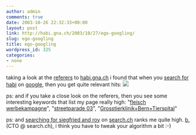 ```yaml
---
author: admin
comments: true
date: 2003-10-26 22:32:33+00:00
layout: post
link: http://habi.gna.ch/2003/10/27/ego-googling/
slug: ego-googling
title: ego-googling
wordpress_id: 325
categories:
- none
---
```


taking a look at the [referers](http://habi.gna.ch/usage/referers.html) to [habi.gna.ch](http://habi.gna.ch/) i found that when you [search for habi](http://www.google.com/search?q=habi&ie=UTF-8&oe=UTF-8) on [google](http://www.google.com/), then you get quite relevant hits:
[![](http://habi.gna.ch/blog/images/habigoogle-tm.jpg)](http://habi.gna.ch/blog/images/habigoogle.jpg)

ps: and if you take a close look on the referers, then you see some interesting keywords that list my page really high: "[fleisch werbekampagne](http://www.google.de/search?hl=de&lr=lang_de&ie=UTF-8&q=fleisch+werbekampagne&spell=1)", "[streetparade 03](http://www.google.de/search?q=%2Bstreetparade%2B03&hl=de&lr=&ie=UTF-8&start=180&sa=N)", "[Grosstierklinik+Bern+Tierspital](http://www.google.fr/search?sourceid=navclient&hl=fr&q=Grosstierklinik%2BBern%2BTierspital)"

ps: and [searching for siegfried and roy](http://www.search.ch/search.html?q=siegfried+%26+roy&loc=ch) on [search.ch](de) ranks me quite high. [b.](http://bernhardseefeld.ch/) (CTO @ search.ch), i think you have to tweak your algorithm a bit :-)
